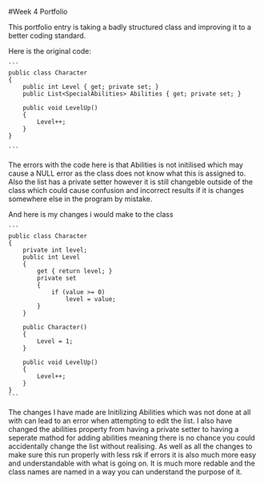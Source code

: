 #Week 4 Portfolio

This portfolio entry is taking a badly structured class and improving it to a better coding standard. 

Here is the original code:

````
```
public class Character 
{
    public int Level { get; private set; }
    public List<SpecialAbilities> Abilities { get; private set; }

    public void LevelUp() 
    {
        Level++;
    }
}

```
````

The errors with the code here is that Abilities is not initilised which may cause a NULL error as the class does not know what this is assigned to. Also the list has a private setter however it is still changeble outside of the class which could cause confusion and incorrect results if it is changes somewhere else in the program by mistake. 

And here is my changes i would make to the class

````
```
public class Character 
{
    private int level;
    public int Level 
    { 
        get { return level; }
        private set 
        {
            if (value >= 0)
                level = value;
        }
    }

    public Character()
    {
        Level = 1;
    }

    public void LevelUp() 
    {
        Level++;
    }
}
```
````


The changes I have made are Initilizing Abilities which was not done at all with can lead to an error when attempting to edit the list. I also have changed the abilities property from having a private setter to having a seperate mathod for adding abilities meaning there is no chance you could accidentally change the list without realising. As well as all the changes to make sure this run properly with less rsk if errors it is also much more easy and understandable with what is going on. It is much more redable and the class names are named in a way you can understand the purpose of it. 

